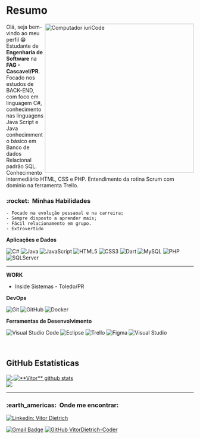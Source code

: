 # Resumo
<img src="https://raw.githubusercontent.com/MicaelliMedeiros/micaellimedeiros/master/image/computer-illustration.png" min-width="400px" max-width="400px" width="400px" align="right" alt="Computador iuriCode">

<p align="left"> 
  Olá, seja bem-vindo ao meu perfil 😁<br>
  Estudante de <strong>Engenharia de Software</strong> na <strong>FAG - Cascavel/PR</strong>.<br>
  Focado nos estudos de BACK-END, com foco em linguagem C#, conhecimento nas linguagens Java Script e Java conhecimmento básico em Banco de dados Relacional padrão SQL.
  Conhecimento intermediário HTML, CSS e PHP.
  Entendimento da rotina Scrum com dominio na ferramenta Trello.
  
</p>

<h3> :rocket: &nbsp;Minhas Habilidades </h3>

    - Focado na evolução pessaoal e na carreira;
    - Sempre disposto a aprender mais;
    - Fácil relacionamento em grupo.
    - Extrovertido


**Aplicações e Dados**

  ![C#](https://img.shields.io/badge/C%23-239120?style=flat&logo=c-sharp&logoColor=white)
  ![Java](https://img.shields.io/badge/-Java-333333?style=flat&logo=Java&logoColor=007396)
  ![JavaScript](https://img.shields.io/badge/-JavaScript-333333?style=flat&logo=javascript)
  ![HTML5](https://img.shields.io/badge/-HTML5-333333?style=flat&logo=HTML5)
  ![CSS3](https://img.shields.io/badge/-CSS-333333?style=flat&logo=CSS3&logoColor=1572B6)
  ![Dart](https://img.shields.io/badge/Dart-0175C2?style=flat&logo=dart&logoColor=white)
  ![MySQL](https://img.shields.io/badge/-MySQL-333333?style=flat&logo=mysql)
  ![PHP](https://img.shields.io/badge/PHP-777BB4?style=flat&logo=php&logosColor=white)
  ![SQLServer](https://img.shields.io/badge/Microsoft%20SQL%20Server-CC2927?style=flat&logo=microsoft%20sql%20server&logoColor=white)

<hr>



**WORK**
- Inside Sistemas - Toledo/PR

**DevOps**

  ![Git](https://img.shields.io/badge/-Git-333333?style=flat&logo=git)
  ![GitHub](https://img.shields.io/badge/-GitHub-333333?style=flat&logo=github)
  ![Docker](https://img.shields.io/badge/Docker-2CA5E0?style=flat&logo=docker&logoColor=white)
  
**Ferramentas de Desenvolvimento**

  ![Visual Studio Code](https://img.shields.io/badge/-Visual%20Studio%20Code-333333?style=flat&logo=visual-studio-code&logoColor=007ACC)
  ![Eclipse](https://img.shields.io/badge/-Eclipse-333333?style=flat&logo=eclipse-ide&logoColor=2C2255)
  ![Trello](https://img.shields.io/badge/-Trello-333333?style=flat&logo=trello&logoColor=007ACC)
  ![Figma](https://img.shields.io/badge/-Figma-333333?style=flat&logo=figma&logoColor=007ACC)
  ![Visual Studio](https://img.shields.io/badge/Visual_Studio-5C2D91?style=flat&logo=visual%20studio&logoColor=white)
<br/>

<br>

## **GitHub Estatísticas**

<a href="https://github.com/VitorDietrich-Coder">
  <img align="center" src="https://github-readme-stats.vercel.app/api/top-langs/?username=VitorDietrich-Coder&theme=dracula&hide_langs_below=1" />
</a>

<a href="https://github.com/VitorDietrich-Coder">
  
 <img align="center" src="https://github-readme-stats.vercel.app/api?username=VitorDietrich-Coder&show_icons=true&theme=dracula&line_height=27" alt="**Vitor** github stats"/>
</a>

<br>
<img src="https://img.shields.io/static/v1?label=Overview&message=Vitor%20Dietrich&color=f8efd4&style=for-the-badge&logo=GitHub">

<hr>
<h3> :earth_americas: &nbsp;Onde me encontrar: </h3> 

[![Linkedin: Vitor Dietrich](https://img.shields.io/badge/-Vitor%20Dietrich-blue?style=flat-square&logo=Linkedin&logoColor=white&link=)](https://www.linkedin.com/in/vitor-dietrich-69a3a8194/)

[![Gmail Badge](https://img.shields.io/badge/-vitorjosedietrich@gmail.com-006bed?style=flat-square&logo=Gmail&logoColor=white&link=mailto:SEU-EMAIL)](mailto:vitorjosedietrich@gmail.com)
[![GitHub VitorDietrich-Coder ]( https://img.shields.io/github/followers/VitorDietrich-Coder?label=follow&style=social)](https://github.com/VitorDietrich-Coder)
